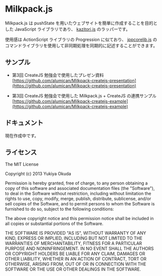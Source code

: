 Milkpack.js
==========================

Milkpack.js は pushState を用いたウェブサイトを簡単に作成することを目的とした JavaScript ライブラリであり、
[kazitori.js](https://github.com/glassesfactory/kazitori.js) のラッパーです。

使用感は ActionScript ライブラリの Progression に似ており、
[jppcorelib.js](https://github.com/alumican/jppcorelib.js) のコマンドライブラリを使用して非同期処理を同期的に記述することができます。

サンプル
------
+ 第3回 CreateJS 勉強会で使用したプレゼン資料
  [https://github.com/alumican/Milkpack-createjs-presentation](https://github.com/alumican/Milkpack-createjs-presentation)

+ 第3回 CreateJS 勉強会で使用した Milkpack.js + CreateJS の連携サンプル
  [https://github.com/alumican/Milkpack-createjs-example](https://github.com/alumican/Milkpack-createjs-example)

ドキュメント
------
現在作成中です。

ライセンス
------
The MIT License

Copyright (c) 2013 Yukiya Okuda

Permission is hereby granted, free of charge, to any person obtaining a copy
of this software and associated documentation files (the "Software"), to deal
in the Software without restriction, including without limitation the rights
to use, copy, modify, merge, publish, distribute, sublicense, and/or sell
copies of the Software, and to permit persons to whom the Software is
furnished to do so, subject to the following conditions:

The above copyright notice and this permission notice shall be included in
all copies or substantial portions of the Software.

THE SOFTWARE IS PROVIDED "AS IS", WITHOUT WARRANTY OF ANY KIND, EXPRESS OR
IMPLIED, INCLUDING BUT NOT LIMITED TO THE WARRANTIES OF MERCHANTABILITY,
FITNESS FOR A PARTICULAR PURPOSE AND NONINFRINGEMENT. IN NO EVENT SHALL THE
AUTHORS OR COPYRIGHT HOLDERS BE LIABLE FOR ANY CLAIM, DAMAGES OR OTHER
LIABILITY, WHETHER IN AN ACTION OF CONTRACT, TORT OR OTHERWISE, ARISING FROM,
OUT OF OR IN CONNECTION WITH THE SOFTWARE OR THE USE OR OTHER DEALINGS IN
THE SOFTWARE.
